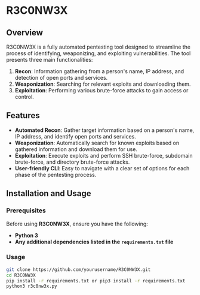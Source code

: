 # R3C0NW3X

## Overview
R3C0NW3X is a fully automated pentesting tool designed to streamline the process of identifying, weaponizing, and exploiting vulnerabilities. The tool presents three main functionalities:
1. **Recon**: Information gathering from a person's name, IP address, and detection of open ports and services.
2. **Weaponization**: Searching for relevant exploits and downloading them.
3. **Exploitation**: Performing various brute-force attacks to gain access or control.

## Features
- **Automated Recon**: Gather target information based on a person's name, IP address, and identify open ports and services.
- **Weaponization**: Automatically search for known exploits based on gathered information and download them for use.
- **Exploitation**: Execute exploits and perform SSH brute-force, subdomain brute-force, and directory brute-force attacks.
- **User-friendly CLI**: Easy to navigate with a clear set of options for each phase of the pentesting process.

## Installation and Usage

### Prerequisites
Before using **R3C0NW3X**, ensure you have the following:
- **Python 3**
- **Any additional dependencies listed in the `requirements.txt` file**

### Usage

```bash
git clone https://github.com/yourusername/R3C0NW3X.git
cd R3C0NW3X
pip install -r requirements.txt or pip3 install -r requirements.txt
python3 r3c0nw3x.py

